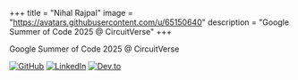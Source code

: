 +++
title = "Nihal Rajpal"
image = "https://avatars.githubusercontent.com/u/65150640"
description = "Google Summer of Code 2025 @ CircuitVerse"
+++

Google Summer of Code 2025 @ CircuitVerse

[![GitHub](https://img.shields.io/badge/github-%23121011.svg?style=for-the-badge&logo=github&logoColor=white)](https://github.com/Nihal4777)
[![LinkedIn](https://img.shields.io/badge/LinkedIn-0077B5?style=for-the-badge&logo=linkedin&logoColor=white)](https://www.linkedin.com/in/nihal-rajpal)
[![Dev.to](https://img.shields.io/badge/dev.to-0A0A0A?style=for-the-badge&logo=devdotto&logoColor=white)](https://dev.to/nihalrajpal)